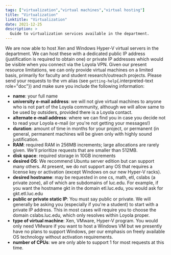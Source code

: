 ```yaml
---
tags: ["virtualization","virtual machines","virtual hosting"]
title: "Virtualization"
linktitle: "Virtualization"
date: 2021-12-25
description: >
  Guide to virtualization services available in the department.
---
```


We are now able to host Xen and Windows Hyper-V virtual servers in the
department. We can host these with a dedicated public IP address
(justification is required to obtain one) or private IP addresses which
would be visible when you connect via the Loyola VPN. Given our present
resource limitations, we can only provide virtual machines on a limited
basis, primarily for faculty and student research/outreach projects.
Please send your requests to the vm alias (see
`getting-help`{.interpreted-text role="doc"}) and make sure you include
the following information:

-   **name**: your full name
-   **university e-mail address**: we will not give virtual machines to
    anyone who is not part of the Loyola community, although we will
    allow same to be used by outsiders, provided there is a Loyola
    contact.
-   **alternate e-mail address**: where we can find you in case you
    decide not to read your Loyola e-mail (or you\'re not getting your
    messages!)
-   **duration**: amount of time in months for your project, or
    permanent (in general, permanent machines will be given only with
    highly sound justification.
-   **RAM**: required RAM in 256MB increments; large allocations are
    rarely given. We\'ll prioritize requests that are smaller than
    512MB.
-   **disk space**: required storage in 10GB increments
-   **desired OS**: We recommend Ubuntu server edition but can support
    many others. At present, we do not support any OS that requires a
    license key or activation (except Windows on our new Hyper-V racks).
-   **desired hostname**: may be requested in one cs, math, etl, cslabs
    (a private zone), all of which are subdomains of luc.edu. For
    example, if you want the hostname gkt in the domain etl.luc.edu, you
    would ask for gkt.etl.luc.edu
-   **public or private static IP**: You must say public or private. We
    will generally be asking you (especially if you\'re a student) to
    start with a private IP address. This in most cases will require you
    to choose the domain cslabs.luc.edu, which only resolves within
    Loyola proper.
-   **type of virtual machine**: Xen, VMware, Hyper-V program. You would
    only need VMware if you want to host a Windows VM but we presently
    have no plans to support Windows, per our emphasis on freely
    available OS technology without activation requirements.
-   **number of CPUs**: we are only able to support 1 for most requests
    at this time.
